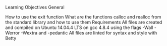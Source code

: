 
Learning Objectives
General

How to use the exit function
What are the functions calloc and realloc from the standard library and how to use them
Requirements
All files are created and compiled on Ubuntu 14.04.4 LTS on gcc 4.8.4 using the flags -Wall -Werror -Wextra and -pedantic
All files are linted for syntax and style with Betty
